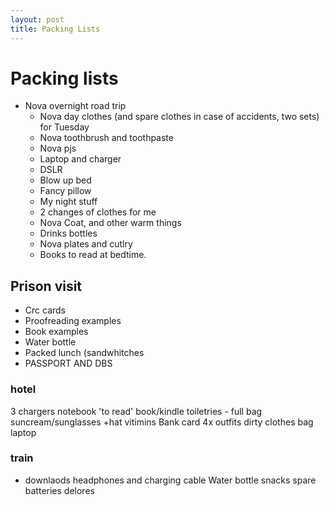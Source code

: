 ```yaml
---
layout: post
title: Packing Lists
--- 
```


# Packing lists

* Nova overnight road trip
  * Nova day clothes (and spare clothes in case of accidents, two sets) for Tuesday
  * Nova toothbrush and toothpaste
  * Nova pjs 
  * Laptop and charger 
  * DSLR 
  * Blow up bed 
  * Fancy pillow 
  * My night stuff
  * 2 changes of clothes for me
  * Nova Coat, and other warm things 
  * Drinks bottles 
  * Nova plates and cutlry 
  * Books to read at bedtime. 


## Prison visit
* Crc cards
* Proofreading examples
* Book examples
* Water bottle 
* Packed lunch (sandwhitches
* PASSPORT AND DBS

### hotel 
3 chargers 
notebook
'to read' book/kindle
toiletries - full bag 
suncream/sunglasses +hat 
vitimins 
Bank card
4x outfits
dirty clothes bag 
laptop

### train 
* downlaods
headphones and charging cable 
Water bottle 
snacks
spare batteries
delores
